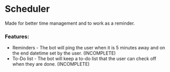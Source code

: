 # Scheduler
Made for better time management and to work as a reminder.

### Features:
- Reminders - The bot will ping the user when it is 5 minutes away and on the end datetime set by the user. (INCOMPLETE)
- To-Do list - The bot will keep a to-do list that the user can check off when they are done. (INCOMPLETE)